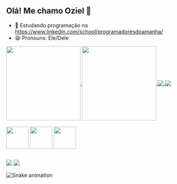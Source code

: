 ## Olá! Me chamo Oziel  👋

- 🌱 Estudando programação na https://www.linkedin.com/school/programadoresdoamanha/
- 😄 Pronouns: Ele/Dele



<a href="https://github.com/anuraghazr/github-readme-stats">
  <img height=200 align="center" src="https://github-readme-stats.vercel.app/api?username=oziel062&show_icons=true&theme=react" />
</a>
<a href="https://github.com/Oziel062/Cadastro-de-Produtos">
  <img height=200 align="center" src="https://github-readme-stats.vercel.app/api/top-langs?username=oziel062&layout=compact&langs_count=8&card_width=320&theme=react" />
</a>

<a href="https://github.com/Oziel062/Cadastro-de-Produtos">
  <img align="center" src="https://github-readme-stats.vercel.app/api/pin/?username=Oziel062&repo=Cadastro-de-Produtos&theme=react"/>
</a>
<a href="https://github.com/Oziel062/Calculadora">
  <img align="center" src="https://github-readme-stats.vercel.app/api/pin/?username=Oziel062&repo=Calculadora&theme=react" />
</a>

<div style="display: inline_block"><br>
  <img align="center" height="60" width="60" src="https://cdn.jsdelivr.net/gh/devicons/devicon/icons/html5/html5-original.svg" />
  <img align="center" height="60" width="60" src="https://cdn.jsdelivr.net/gh/devicons/devicon/icons/css3/css3-original.svg" />
  <img align="center" height="60" width="60" src="https://cdn.jsdelivr.net/gh/devicons/devicon/icons/javascript/javascript-original.svg" />
</div>

##

<div>
  <a href="mailto:ozielzin358@gmail.com"><img src="https://img.shields.io/badge/Gmail-D14836?style=for-the-badge&logo=gmail&logoColor=white" target="_blank" ></a>
  <a href="https://www.linkedin.com/in/ozielsousa/"><img src="https://img.shields.io/badge/LinkedIn-0077B5?style=for-the-badge&logo=linkedin&logoColor=white" target="_blank" ></a>
</div>

![Snake animation](https://github.com/Oziel062/)
